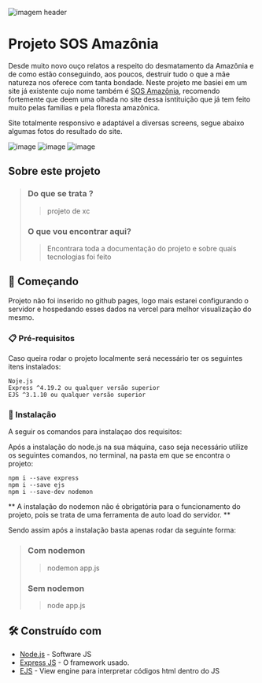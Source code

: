 ![imagem header](https://github.com/RafaGui/SOSAamzonia/assets/75204221/b4468f4f-422f-4ddb-a679-88b5dedca20a)
# Projeto SOS Amazônia

Desde muito novo ouço relatos a respeito do desmatamento da Amazônia e de como estão conseguindo, aos poucos, destruir tudo o que a mãe natureza nos oferece com tanta bondade.
Neste projeto me basiei em um site já existente cujo nome também é [SOS Amazônia](https://sosamazonia.org.br/), recomendo fortemente que deem uma olhada no site dessa isntituição que já tem feito muito pelas familias e pela floresta amazônica.

Site totalmente responsivo e adaptável a diversas screens, segue abaixo algumas fotos do resultado do site.

![image](https://github.com/RafaGui/SOSAamzonia/assets/75204221/bbbd247e-96a6-4a17-b3ae-58fe0e923320)
![image](https://github.com/RafaGui/SOSAamzonia/assets/75204221/7d2b2faf-a9d6-4da3-83cf-643226de0aae)
![image](https://github.com/RafaGui/SOSAamzonia/assets/75204221/8dcbd6f3-513a-4c45-b0a2-9bd508cb3efe)


## Sobre este projeto

> ### Do que se trata ?
> > projeto de xc
> ### O que vou encontrar aqui?
> > Encontrara toda a documentação do projeto e sobre quais tecnologias foi feito

## 🚀 Começando

Projeto não foi inserido no github pages, logo mais estarei configurando o servidor e hospedando esses dados na vercel para melhor visualização do mesmo.

### 📋 Pré-requisitos

Caso queira rodar o projeto localmente será necessário ter os seguintes itens instalados:

```
Noje.js
Express ^4.19.2 ou qualquer versão superior
EJS ^3.1.10 ou qualquer versão superior
```

### 🔧 Instalação

A seguir os comandos para instalaçao dos requisitos:

Após a instalação do node.js na sua máquina, caso seja necessário utilize os seguintes comandos, no terminal, na pasta em que se encontra o projeto:

```
npm i --save express
npm i --save ejs
npm i --save-dev nodemon
```

** A instalação do nodemon não é obrigatória para o funcionamento do projeto, pois se trata de uma ferramenta de auto load do servidor. **

Sendo assim após a instalação basta apenas rodar da seguinte forma:
> ### Com nodemon
> > nodemon app.js
> 
> ### Sem nodemon
> > node app.js

## 🛠️ Construído com

* [Node.js](http://www.dropwizard.io/1.0.2/docs/) - Software JS
* [Express JS](https://maven.apache.org/) - O framework usado.
* [EJS](https://rometools.github.io/rome/) - View engine para interpretar códigos html dentro do JS
